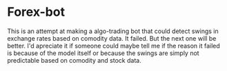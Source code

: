 # Forex-bot

This is an attempt at making a algo-trading bot that could detect swings in exchange rates based on comodity data. It failed. But the next one will be better. I'd apreciate it if someone could maybe tell me if the reason it failed is because of the model itself or because the swings are simply not predictable based on comodity and stock data.